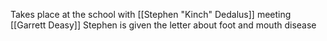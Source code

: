 Takes place at the school with [[Stephen "Kinch" Dedalus]] meeting [[Garrett Deasy]]
Stephen is given the letter about foot and mouth disease